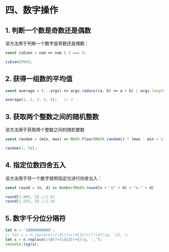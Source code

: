 # 四、数字操作

## 1. 判断一个数是奇数还是偶数
该方法用于判断一个数字是奇数还是偶数：
````js
const isEven = num => num % 2 === 0;

isEven(996); 
````

## 2. 获得一组数的平均值
````js
const average = (...args) => args.reduce((a, b) => a + b) / args.length;

average(1, 2, 3, 4, 5);   // 3
````

## 3. 获取两个整数之间的随机整数
该方法用于获取两个整数之间的随机整数
````js
const random = (min, max) => Math.floor(Math.random() * (max - min + 1) + min);

random(1, 50);
````

## 4. 指定位数四舍五入
该方法用于将一个数字按照指定位进行四舍五入：
````js
const round = (n, d) => Number(Math.round(n + "e" + d) + "e-" + d)

round(1.005, 2) //1.01
round(1.555, 2) //1.56
````

## 5. 数字千分位分隔符
```js
let n = '10000000000';
// let s = n.replace(/(\d)(?=(\d{3})+(?!\d))/g, '$1,');
let s = n.replace(/\B(?=(\d{3})+$)/g, ',');
console.log(s);
```